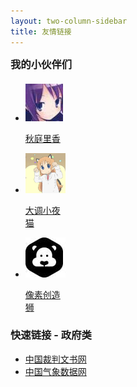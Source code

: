 ```yaml
---
layout: two-column-sidebar
title: 友情链接
---
```


<style type='text/css'>

    #content ul li {
        display: inline-block;
        margin: 5px;
        vertical-align: top;
        width: 90%;
    }

    #content ul li span{
        font-size: 12px;
        color: rgba(255, 255, 255, 0.55);
        float: right;
    }
    
    #content h3{
        margin: 50px 0 20px 0
    }

</style>

<h3 style="margin: 0 0 20px 0;">我的小伙伴们</h3>

<ul class="link-items">
    <li class="link-item" style="width: 64px">
        <a href="http://moe.akibarika.org/" title="Orclandでの思い出の欠片" class="link-item-inner effect-apollo" target="_blank">
            <img src="/assets/img/friends/akibarika.jpg">
            <p class="sitename">秋庭里香</p>
        </a>
    </li>
    <li class="link-item" style="width: 64px">
        <a href="http://blog.a0z.me/" title="Ghosty Core Technical thinking" class="link-item-inner effect-apollo" target="_blank">
            <img src="/assets/img/friends/a0nqm.jpg">
            <p class="sitename">大调小夜猫</p>
        </a>
    </li>
    <li class="link-item" style="width: 64px">
        <a href="http://chuangzaoshi.com" title="为创意工作者而设计" class="link-item-inner effect-apollo" target="_blank">
            <img src="/assets/img/friends/chuangzaoshi.jpg">
            <p class="sitename">像素创造狮</p>
        </a>
    </li>
</ul>



### 快速链接 - 政府类

* [中国裁判文书网](http://wenshu.court.gov.cn/)
* [中国气象数据网](http://data.cma.cn/)
